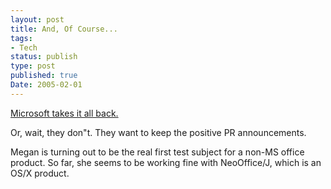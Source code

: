 ```yaml
---
layout: post
title: And, Of Course...
tags:
- Tech
status: publish
type: post
published: true
Date: 2005-02-01
---
```

[Microsoft takes it all back.](https://slashdot.org/story/05/02/01/024208/microsoft-office-formats-not-really-being-opened)

Or, wait, they don"t.  They want to keep the positive PR announcements.</p>

Megan is turning out to be the real first test subject for a non-MS office product.  So far, she seems to be working fine with NeoOffice/J, which is an OS/X product.